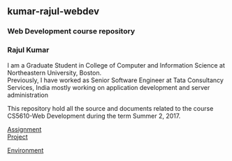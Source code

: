 ## kumar-rajul-webdev
### Web Development course repository
### Rajul Kumar

I am a Graduate Student in College of Computer and Information Science at Northeastern University, Boston.   
Previously, I have worked as Senior Software Engineer at Tata Consultancy Services, India mostly working on application development and server administration

This repository hold all the source and documents related to the course CS5610-Web Development during the term Summer 2, 2017.

[Assignment](./public/assignment)   
[Project](./public/project)

[Environment](https://kumar-rajul-webdev.herokuapp.com/)

